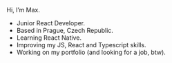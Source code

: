 Hi, I’m Max.
- Junior React Developer.
- Based in Prague, Czech Republic.
- Learning React Native.
- Improving my JS, React and Typescript skills.
- Working on my portfolio (and looking for a job, btw).
